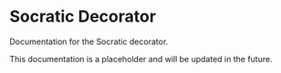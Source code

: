 # Socratic Decorator

Documentation for the Socratic decorator.

This documentation is a placeholder and will be updated in the future.
